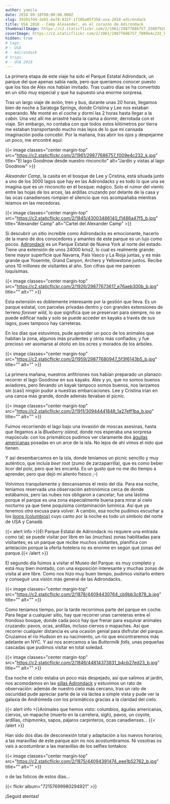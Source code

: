 ```yaml
---
author: yamila
date: 2018-09-18T08:00:00.000Z
slug: 39391fd4-2eb5-4a78-832f-1f10ba05f358-usa-2018-adirondack
title: USA 2018 - Camp Alexander, en el corazón de Adirondack
thumbnailImage: https://c2.staticflickr.com/2/1961/29877686757_25087928ed_c.jpg
coverImage: https://c2.staticflickr.com/2/1961/29877686757_f009e4c232_k.jpg 
hidden: true
# tags:
# - USA
# - Adirondack
# trips:
# - USA 2018
---
```


La primera etapa de este viaje ha sido el Parque Estatal Adirondack, un parque del que apenas sabía nada, pero que queríamos conocer puesto que los tíos de Alex nos habían invitado. Tras cuatro días se ha convertido en un sitio muy especial y que ha supuesto una enorme sorpresa.

<!--more-->

Tras un largo viaje de avión, tren y bus, durante unas 20 horas, llegamos bien de noche a Saratoga Springs, donde Cristina y Lee nos estaban esperando. Me monté en el coche y dormí las 2 horas hasta llegar a la *cabin*. Una vez allí me arrastré hasta la cama a dormir, derrotada con el viaje. Sin embargo, no contaba con que todos estos kilómetros por tierra me estaban transportando mucho más lejos de lo que mi cansada imaginación podía concebir. Por la mañana, tras abrir los ojos y despejarme un poco, me encontré aquí:

{{< image classes="center margin-top" src="https://c2.staticflickr.com/2/1961/29877686757_f009e4c232_k.jpg" title="El lago Goodnow desde nuestro rinconcito" alt="Jardín y vistas al lago Goodnow" >}}

*Alexander Camp*, la casita en el bosque de Lee y Cristina, está situada junto a uno de los 3000 lagos que hay en las Adirondacks y es todo lo que una se imagina que es un rinconcito en el bosque: mágico. Solo el rumor del viento entre las hojas de los arces, las ardillas cruzando por delante de la casa y las ocas canadienses rompían el silencio que nos acompañaba mientras leíamos en las mecedoras.

{{< image classes="center margin-top" src="https://c2.staticflickr.com/2/1845/43003486140_f1486a47f5_b.jpg" title="Alexander Camp" alt="Cartel del Alexander Camp" >}}


Si descubrir un sitio increíble como Adirondacks es emocionante, hacerlo de la mano de dos conocedores y amantes de este parque es un lujo como pocos. <a href="https://apa.ny.gov/About_Park/index.html" target="_blank">Adirondack</a> es un Parque Estatal de Nueva York al norte del estado. Tiene una extensión de unos 24000 kms2, lo cual es realmente grande: tiene mayor superficie que Navarra, País Vasco y La Rioja juntas, y es más grande que Yosemite, Grand Canyon, Archers y Yellowstone juntos. Recibe unos 10 millones de visitantes al año. Son cifras que me parecen loquísimas.

{{< image classes="center margin-top" src="https://c2.staticflickr.com/2/1926/29877673617_e76aeb300b_b.jpg" title="" alt="" >}}

Esta extensión es doblemente interesante por la gestión que lleva. Es un parque estatal, con parcelas privadas dentro y con grandes extensiones de terreno *forever wild*, lo que significa que se preservan para siempre, no se puede edificar nada y solo se puede acceder en kayaks a través de sus lagos, pues tampoco hay carreteras.

En los días que estuvimos, pude aprender un poco de los animales que habitan la zona, algunos más prudentes y otros más confiados; y fue precioso ver asomarse al otoño en los ocres y morados de los árboles.

{{< image classes="center margin-top" src="https://c2.staticflickr.com/2/1959/29877680947_5f3f6143b5_b.jpg" title="" alt="" >}}

La primera mañana, nuestros anfitriones nos habían preparado un planazo: recorrer el lago Goodnow en sus kayaks. Alex y yo, que no somos buenos aviadores, pero llevando un kayak tampoco somos buenos, nos lanzamos sin (casi) ningún pudor a nuestras embarcaciones. Lee y Cristina irían en una canoa más grande, donde además llevaban el picnic.

{{< image classes="center margin-top" src="https://c2.staticflickr.com/2/1911/30944441848_1a27eff1ba_b.jpg" title="" alt="" >}}

Fuimos recorriendo el lago bajo una invasión de moscas asesinas, hasta que llegamos a la *Blueberry island*, donde nos esperaba una sorpresa mayúscula: con los prismáticos pudimos ver claramente dos <a href="https://es.m.wikipedia.org/wiki/Haliaeetus_leucocephalus" target="_blank">águilas americanas</a> posadas en un arce de la isla. No lejos de ahí vimos el nido que tienen.

Y así desembarcamos en la isla, donde teníamos un picnic sencillo y muy auténtico, que incluía *beer root* (zumo de zarzaparrilla), que es como beber licor del polo, pero que les encanta. Es un gusto que no me dio tiempo a aprender, pero que dejó mi aliento fresco ;-)

Volvimos tranquilamente y descansamos el resto del día. Para esa noche, teníamos reservada una observación astronómica cerca de donde estábamos, pero las nubes nos obligaron a cancelar; fue una lástima porque el parque es una zona especialmente buena para mirar al cielo nocturno ya que tiene poquísima contaminación lumínica. Así que ya tenemos *otra* excusa para volver. A cambio, esa noche pudimos escuchar a los <a href="https://en.m.wikipedia.org/wiki/Loon" target="_blank">loons (columbios)</a> cuyo canto por la noche es todo un símbolo del norte de USA y Canadá.

{{< alert info >}}El Parque Estatal de Adirondack no requiere una entrada como tal; se puede visitar por libre en las (muchas) zonas habilitadas para visitantes; es un parque que recibe muchos visitantes, planifica con antelación porque la oferta hotelera no es enorme en según qué zonas del parque.{{< /alert >}}

El segundo día fuimos a visitar el Museo del Parque: es muy completo y está muy bien montado, con una exposición interesante y muchas zonas de visita al aire libre. Como nos hizo muy buen tiempo, pudimos visitarlo entero y conseguir una visión más general de las Adirondacks. 

{{< image classes="center margin-top" src="https://c2.staticflickr.com/2/1878/44094430764_cb9bb3c878_b.jpg" title="" alt="" >}}

Como teníamos tiempo, por la tarde recorrimos parte del parque en coche. Para llegar a cualquier sitio, hay que recorrer unas carreteras entre el frondoso bosque, donde cada poco hay que frenar para esquivar animales cruzando: pavos, ocas, ardillas, incluso ciervos o mapaches. Así que recorrer cualquier distancia es una ocasión genial para disfrutar del parque. Cruzamos el río Hudson en su nacimiento, un río que encontraremos más adelante en NYC. Y así nos acercamos a las *Buttermilk falls*, unas pequeñas cascadas que pudimos visitar en total soledad.

{{< image classes="center margin-top" src="https://c2.staticflickr.com/2/1846/44814373831_b4cb27ed23_b.jpg" title="" alt="" >}}

Esa noche el cielo estaba un poco más despejado, así que salimos al jardín, nos acomodamos en las <a href="https://en.m.wikipedia.org/wiki/Adirondack_chair" target="_blank">sillas Adirondack</a> y estuvimos un rato de observación: además de nuestro cielo más cercano, tras un rato de oscuridad pude apreciar parte de la vía láctea a simple vista y pude ver la galaxia de Andrómeda con los prismáticos gracias a la claridad del cielo.


{{< alert info >}}Animales que hemos visto: columbios, águilas americanas, ciervos, un mapache (muerto en la carretera, sigh), pavos, un coyote, ardillas, chipmonks, sapos, pájaros carpinteros, ocas canadienses...
{{< /alert >}}

Han sido dos días de desconexión total y adaptación a los nuevos horarios; a las maravillas de este parque aún no nos acostumbramos. Ni vosotras os vais a acostumbrar a las maravillas de los selfies tontakos:

{{< image classes="center margin-top" src="https://c2.staticflickr.com/2/1875/44094391474_eee1b52762_b.jpg" title="" alt="" >}}

o de las foticos de estos días...

{{< flickr album="72157699980294921" >}}


¡Seguid atentas!
